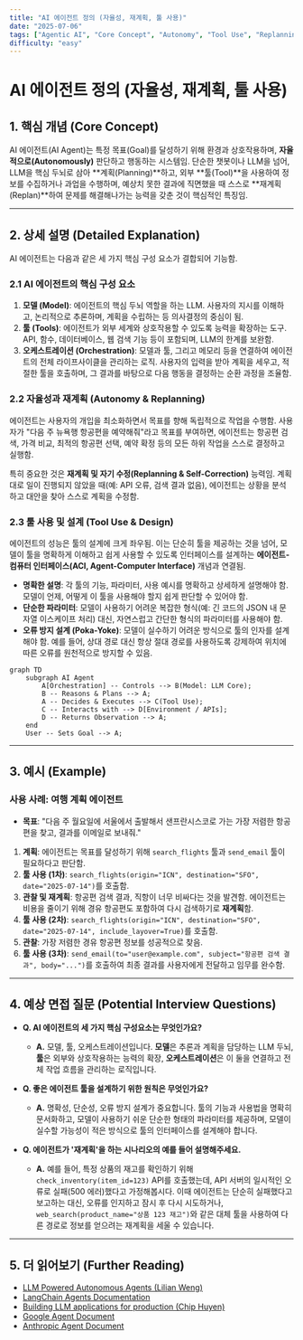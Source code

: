 ```yaml
---
title: "AI 에이전트 정의 (자율성, 재계획, 툴 사용)"
date: "2025-07-06"
tags: ["Agentic AI", "Core Concept", "Autonomy", "Tool Use", "Replanning"]
difficulty: "easy"
---
```


# AI 에이전트 정의 (자율성, 재계획, 툴 사용)

## 1. 핵심 개념 (Core Concept)

AI 에이전트(AI Agent)는 특정 목표(Goal)를 달성하기 위해 환경과 상호작용하며, **자율적으로(Autonomously)** 판단하고 행동하는 시스템임. 단순한 챗봇이나 LLM을 넘어, LLM을 핵심 두뇌로 삼아 **계획(Planning)**하고, 외부 **툴(Tool)**을 사용하여 정보를 수집하거나 과업을 수행하며, 예상치 못한 결과에 직면했을 때 스스로 **재계획(Replan)**하여 문제를 해결해나가는 능력을 갖춘 것이 핵심적인 특징임.

---

## 2. 상세 설명 (Detailed Explanation)

AI 에이전트는 다음과 같은 세 가지 핵심 구성 요소가 결합되어 기능함.

### 2.1 AI 에이전트의 핵심 구성 요소

1.  **모델 (Model)**: 에이전트의 핵심 두뇌 역할을 하는 LLM. 사용자의 지시를 이해하고, 논리적으로 추론하며, 계획을 수립하는 등 의사결정의 중심이 됨.
2.  **툴 (Tools)**: 에이전트가 외부 세계와 상호작용할 수 있도록 능력을 확장하는 도구. API, 함수, 데이터베이스, 웹 검색 기능 등이 포함되며, LLM의 한계를 보완함.
3.  **오케스트레이션 (Orchestration)**: 모델과 툴, 그리고 메모리 등을 연결하여 에이전트의 전체 라이프사이클을 관리하는 로직. 사용자의 입력을 받아 계획을 세우고, 적절한 툴을 호출하며, 그 결과를 바탕으로 다음 행동을 결정하는 순환 과정을 조율함.

### 2.2 자율성과 재계획 (Autonomy & Replanning)

에이전트는 사용자의 개입을 최소화하면서 목표를 향해 독립적으로 작업을 수행함. 사용자가 "다음 주 뉴욕행 항공편을 예약해줘"라고 목표를 부여하면, 에이전트는 항공편 검색, 가격 비교, 최적의 항공편 선택, 예약 확정 등의 모든 하위 작업을 스스로 결정하고 실행함.

특히 중요한 것은 **재계획 및 자기 수정(Replanning & Self-Correction)** 능력임. 계획대로 일이 진행되지 않았을 때(예: API 오류, 검색 결과 없음), 에이전트는 상황을 분석하고 대안을 찾아 스스로 계획을 수정함.

### 2.3 툴 사용 및 설계 (Tool Use & Design)

에이전트의 성능은 툴의 설계에 크게 좌우됨. 이는 단순히 툴을 제공하는 것을 넘어, 모델이 툴을 명확하게 이해하고 쉽게 사용할 수 있도록 인터페이스를 설계하는 **에이전트-컴퓨터 인터페이스(ACI, Agent-Computer Interface)** 개념과 연결됨.

*   **명확한 설명**: 각 툴의 기능, 파라미터, 사용 예시를 명확하고 상세하게 설명해야 함. 모델이 언제, 어떻게 이 툴을 사용해야 할지 쉽게 판단할 수 있어야 함.
*   **단순한 파라미터**: 모델이 사용하기 어려운 복잡한 형식(예: 긴 코드의 JSON 내 문자열 이스케이프 처리) 대신, 자연스럽고 간단한 형식의 파라미터를 사용해야 함.
*   **오류 방지 설계 (Poka-Yoke)**: 모델이 실수하기 어려운 방식으로 툴의 인자를 설계해야 함. 예를 들어, 상대 경로 대신 항상 절대 경로를 사용하도록 강제하여 위치에 따른 오류를 원천적으로 방지할 수 있음.

```mermaid
graph TD
    subgraph AI Agent
        A[Orchestration] -- Controls --> B(Model: LLM Core);
        B -- Reasons & Plans --> A;
        A -- Decides & Executes --> C(Tool Use);
        C -- Interacts with --> D[Environment / APIs];
        D -- Returns Observation --> A;
    end
    User -- Sets Goal --> A;
```

---

## 3. 예시 (Example)

### 사용 사례: 여행 계획 에이전트

*   **목표**: "다음 주 월요일에 서울에서 출발해서 샌프란시스코로 가는 가장 저렴한 항공편을 찾고, 결과를 이메일로 보내줘."

1.  **계획**: 에이전트는 목표를 달성하기 위해 `search_flights` 툴과 `send_email` 툴이 필요하다고 판단함.
2.  **툴 사용 (1차)**: `search_flights(origin="ICN", destination="SFO", date="2025-07-14")`를 호출함.
3.  **관찰 및 재계획**: 항공편 검색 결과, 직항이 너무 비싸다는 것을 발견함. 에이전트는 비용을 줄이기 위해 경유 항공편도 포함하여 다시 검색하기로 **재계획**함.
4.  **툴 사용 (2차)**: `search_flights(origin="ICN", destination="SFO", date="2025-07-14", include_layover=True)`를 호출함.
5.  **관찰**: 가장 저렴한 경유 항공편 정보를 성공적으로 찾음.
6.  **툴 사용 (3차)**: `send_email(to="user@example.com", subject="항공편 검색 결과", body="...")`를 호출하여 최종 결과를 사용자에게 전달하고 임무를 완수함.

---

## 4. 예상 면접 질문 (Potential Interview Questions)

*   **Q. AI 에이전트의 세 가지 핵심 구성요소는 무엇인가요?**
    *   **A.** 모델, 툴, 오케스트레이션입니다. **모델**은 추론과 계획을 담당하는 LLM 두뇌, **툴**은 외부와 상호작용하는 능력의 확장, **오케스트레이션**은 이 둘을 연결하고 전체 작업 흐름을 관리하는 로직입니다.

*   **Q. 좋은 에이전트 툴을 설계하기 위한 원칙은 무엇인가요?**
    *   **A.** 명확성, 단순성, 오류 방지 설계가 중요합니다. 툴의 기능과 사용법을 명확히 문서화하고, 모델이 사용하기 쉬운 단순한 형태의 파라미터를 제공하며, 모델이 실수할 가능성이 적은 방식으로 툴의 인터페이스를 설계해야 합니다.

*   **Q. 에이전트가 '재계획'을 하는 시나리오의 예를 들어 설명해주세요.**
    *   **A.** 예를 들어, 특정 상품의 재고를 확인하기 위해 `check_inventory(item_id=123)` API를 호출했는데, API 서버의 일시적인 오류로 실패(500 에러)했다고 가정해봅시다. 이때 에이전트는 단순히 실패했다고 보고하는 대신, 오류를 인지하고 잠시 후 다시 시도하거나, `web_search(product_name="상품 123 재고")`와 같은 대체 툴을 사용하여 다른 경로로 정보를 얻으려는 재계획을 세울 수 있습니다.

---

## 5. 더 읽어보기 (Further Reading)

*   [LLM Powered Autonomous Agents (Lilian Weng)](https://lilianweng.github.io/posts/2023-06-23-agent/)
*   [LangChain Agents Documentation](https://python.langchain.com/docs/modules/agents/)
*   [Building LLM applications for production (Chip Huyen)](https://huyenchip.com/2023/08/11/llm-stack.html#agentic_applications)
*   [Google Agent Document](https://www.kaggle.com/whitepaper-agent-companion)
*   [Anthropic Agent Document](https://www.anthropic.com/engineering/building-effective-agents)
